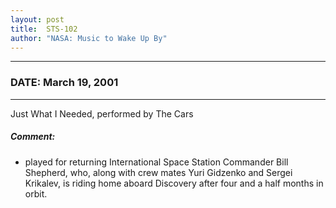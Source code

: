 ```yaml
---
layout: post
title:  STS-102
author: "NASA: Music to Wake Up By"
---
```


----
### DATE: March 19, 2001
----
Just What I Needed, performed by The Cars

##### Comment:
* played for returning International Space Station Commander Bill Shepherd, who, along with crew mates Yuri Gidzenko and Sergei Krikalev, is riding home aboard Discovery after four and a half months in orbit.
